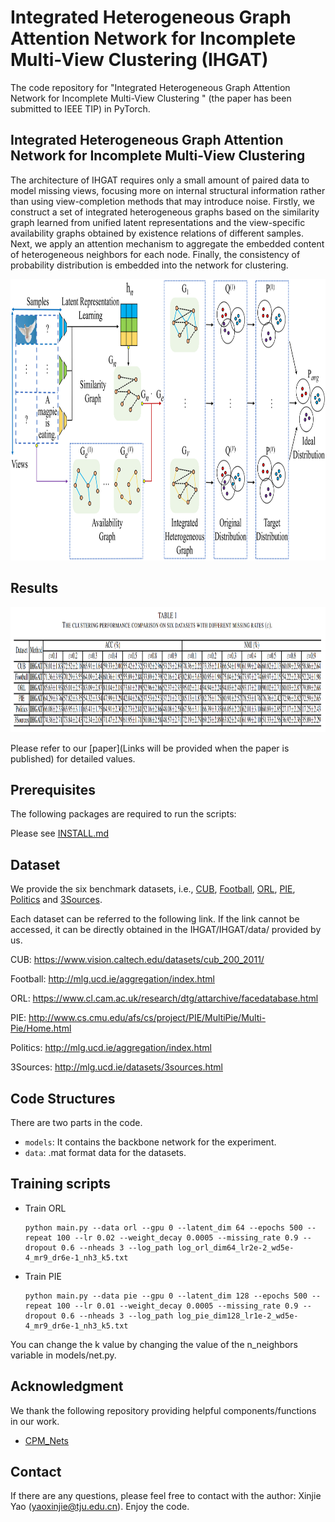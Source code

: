 
# Integrated Heterogeneous Graph Attention Network for Incomplete Multi-View Clustering  (IHGAT)

The code repository for "Integrated Heterogeneous Graph Attention Network for Incomplete Multi-View Clustering
" (the paper has been submitted to IEEE TIP) in PyTorch.

## Integrated Heterogeneous Graph Attention Network for Incomplete Multi-View Clustering


The architecture of IHGAT requires only a small amount of paired data to model missing views, focusing more on internal structural information rather than using view-completion methods that may introduce noise. Firstly, we construct a set of integrated heterogeneous graphs based on the similarity graph learned from unified latent representations and the view-specific availability graphs obtained by existence relations of different samples. Next, we apply an attention mechanism to aggregate the embedded content of heterogeneous neighbors for each node. Finally, the consistency of probability distribution is embedded into the network for clustering.

<img src='imgs/Framework.png' width='1000' height='450'>

## Results
<img src='imgs/Table_Result.png' width='1000' height='200'>

Please refer to our [paper](Links will be provided when the paper is published) for detailed values.

## Prerequisites

The following packages are required to run the scripts:

Please see [INSTALL.md](./INSTALL.md)

## Dataset
We provide the six benchmark datasets, i.e., [CUB](https://www.vision.caltech.edu/datasets/cub_200_2011/), [Football](http://mlg.ucd.ie/aggregation/index.html), [ORL](https://www.cl.cam.ac.uk/research/dtg/attarchive/facedatabase.html), [PIE](http://www.cs.cmu.edu/afs/cs/project/PIE/MultiPie/Multi-Pie/Home.html), [Politics](http://mlg.ucd.ie/aggregation/index.html) and [3Sources](http://mlg.ucd.ie/datasets/3sources.html). 

Each dataset can be referred to the following link. If the link cannot be accessed, it can be directly obtained in the IHGAT/IHGAT/data/ provided by us.

CUB: https://www.vision.caltech.edu/datasets/cub_200_2011/

Football: http://mlg.ucd.ie/aggregation/index.html

ORL: https://www.cl.cam.ac.uk/research/dtg/attarchive/facedatabase.html

PIE: http://www.cs.cmu.edu/afs/cs/project/PIE/MultiPie/Multi-Pie/Home.html

Politics: http://mlg.ucd.ie/aggregation/index.html

3Sources: http://mlg.ucd.ie/datasets/3sources.html

## Code Structures
There are two parts in the code.
 - `models`: It contains the backbone network for the experiment.
 - `data`: .mat format data for the datasets.
 
## Training scripts

- Train ORL
    ```
    python main.py --data orl --gpu 0 --latent_dim 64 --epochs 500 --repeat 100 --lr 0.02 --weight_decay 0.0005 --missing_rate 0.9 --dropout 0.6 --nheads 3 --log_path log_orl_dim64_lr2e-2_wd5e-4_mr9_dr6e-1_nh3_k5.txt  
    ```

- Train PIE
    ```
    python main.py --data pie --gpu 0 --latent_dim 128 --epochs 500 --repeat 100 --lr 0.01 --weight_decay 0.0005 --missing_rate 0.9 --dropout 0.6 --nheads 3 --log_path log_pie_dim128_lr1e-2_wd5e-4_mr9_dr6e-1_nh3_k5.txt  
    ```

You can change the k value by changing the value of the n_neighbors variable in models/net.py.

  

 
## Acknowledgment
We thank the following repository providing helpful components/functions in our work.

- [CPM_Nets](https://github.com/hanmenghan/CPM_Nets)



## Contact 
If there are any questions, please feel free to contact with the author:  Xinjie Yao (yaoxinjie@tju.edu.cn). Enjoy the code.

